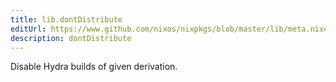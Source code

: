 ```yaml
---
title: lib.dontDistribute
editUrl: https://www.github.com/nixos/nixpkgs/blob/master/lib/meta.nix#L28C20
description: dontDistribute
---
```


Disable Hydra builds of given derivation.
